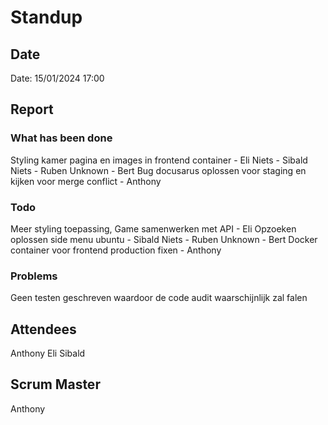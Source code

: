 # Standup
## Date
Date: 15/01/2024 17:00

## Report
### What has been done
Styling kamer pagina en images in frontend container - Eli
Niets - Sibald
Niets - Ruben
Unknown - Bert
Bug docusarus oplossen voor staging en kijken voor merge conflict - Anthony

### Todo
Meer styling toepassing, Game samenwerken met API - Eli
Opzoeken oplossen side menu ubuntu - Sibald
Niets - Ruben
Unknown - Bert
Docker container voor frontend production fixen - Anthony

### Problems
Geen testen geschreven waardoor de code audit waarschijnlijk zal falen

## Attendees
Anthony
Eli
Sibald

## Scrum Master
Anthony